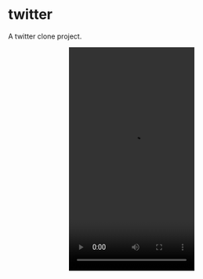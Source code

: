 # twitter

A twitter clone project.

<p align="center">
  <video src="https://drive.google.com/file/d/1gNaRpLHBvOxXiY6eIlgDRKG1HufMKvuF/view?usp=sharing" width="256" height="455">
</p>
